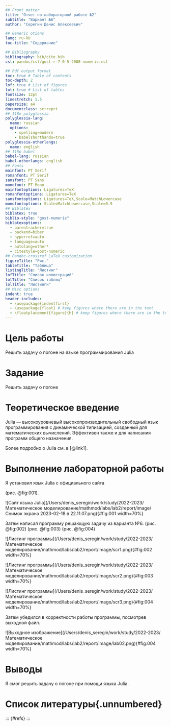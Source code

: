 ```yaml
---
## Front matter
title: "Отчет по лабораторной работе №2"
subtitle: "Вариант №6"
author: "Серегин Денис Алексеевич"

## Generic otions
lang: ru-RU
toc-title: "Содержание"

## Bibliography
bibliography: bib/cite.bib
csl: pandoc/csl/gost-r-7-0-5-2008-numeric.csl

## Pdf output format
toc: true # Table of contents
toc-depth: 2
lof: true # List of figures
lot: true # List of tables
fontsize: 12pt
linestretch: 1.5
papersize: a4
documentclass: scrreprt
## I18n polyglossia
polyglossia-lang:
  name: russian
  options:
	- spelling=modern
	- babelshorthands=true
polyglossia-otherlangs:
  name: english
## I18n babel
babel-lang: russian
babel-otherlangs: english
## Fonts
mainfont: PT Serif
romanfont: PT Serif
sansfont: PT Sans
monofont: PT Mono
mainfontoptions: Ligatures=TeX
romanfontoptions: Ligatures=TeX
sansfontoptions: Ligatures=TeX,Scale=MatchLowercase
monofontoptions: Scale=MatchLowercase,Scale=0.9
## Biblatex
biblatex: true
biblio-style: "gost-numeric"
biblatexoptions:
  - parentracker=true
  - backend=biber
  - hyperref=auto
  - language=auto
  - autolang=other*
  - citestyle=gost-numeric
## Pandoc-crossref LaTeX customization
figureTitle: "Рис."
tableTitle: "Таблица"
listingTitle: "Листинг"
lofTitle: "Список иллюстраций"
lotTitle: "Список таблиц"
lolTitle: "Листинги"
## Misc options
indent: true
header-includes:
  - \usepackage{indentfirst}
  - \usepackage{float} # keep figures where there are in the text
  - \floatplacement{figure}{H} # keep figures where there are in the text
---
```


# Цель работы

Решить задачу о погоне на языке программирования Julia



# Задание

Решить задачу о погоне

# Теоретическое введение

Julia — высокоуровневый высокопроизводительный свободный язык программирования с динамической типизацией, созданный для математических вычислений. Эффективен также и для написания программ общего назначения.

Более подробно о Julia  см. в [@link1].

# Выполнение лабораторной работы

Я установил язык Julia с официального сайта

 (рис. @fig:001).

![Сайт языка Julia](/Users/denis_seregin/work/study/2022-2023/Математическое моделирование/mathmod/labs/lab2/report/image/Снимок экрана 2023-02-18 в 22.11.07.png){#fig:001 width=70%}

Затем написал программу решающую задачу из варианта №6. (рис. @fig:002) (рис. @fig:003) (рис. @fig:004)

![Листинг программы](/Users/denis_seregin/work/study/2022-2023/Математическое моделирование/mathmod/labs/lab2/report/image/scr1.png){#fig:002 width=70%}

![Листинг программы](/Users/denis_seregin/work/study/2022-2023/Математическое моделирование/mathmod/labs/lab2/report/image/scr2.png){#fig:003 width=70%}

![Листинг программы](/Users/denis_seregin/work/study/2022-2023/Математическое моделирование/mathmod/labs/lab2/report/image/scr3.png){#fig:004 width=70%}

Затем убедился в корректности работы программы, посмотрев выходной файл. 

![Выходное изображение](/Users/denis_seregin/work/study/2022-2023/Математическое моделирование/mathmod/labs/lab2/report/image/lab02.png){#fig:004 width=70%}

# Выводы

Я смог решить задачу о погоне при помощи языка Julia. 

# Список литературы{.unnumbered}

::: {#refs}
:::
